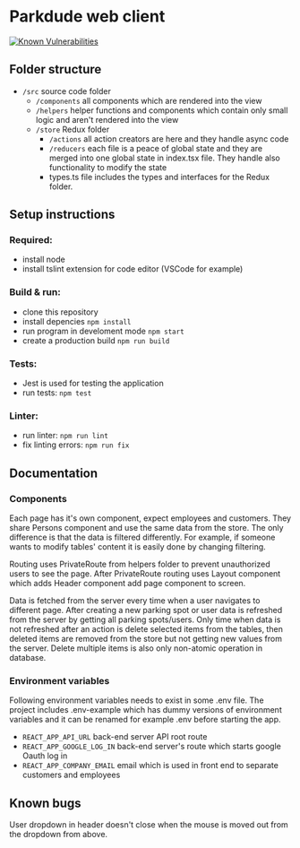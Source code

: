 # Parkdude web client

[![Known Vulnerabilities](https://snyk.io/test/github/artruusi/parkdude-web-client/badge.svg)](https://snyk.io/test/github/artruusi/parkdude-web-client)

## Folder structure

- `/src` source code folder
  - `/components` all components which are rendered into the view
  - `/helpers` helper functions and components which contain only small logic and aren't rendered into the view
  - `/store` Redux folder
    - `/actions` all action creators are here and they handle async code
    - `/reducers` each file is a peace of global state and they are merged into one global state in index.tsx file. They handle also functionality to modify the state
    - types.ts file includes the types and interfaces for the Redux folder.
  

## Setup instructions

### Required:
- install node
- install tslint extension for code editor (VSCode for example)

### Build & run:
  - clone this repository
  - install depencies ```npm install```
  - run program in develoment mode  ```npm start```
  - create a production build  ```npm run build```
  
  ### Tests:
- Jest is used for testing the application
- run tests: ```npm test```

### Linter:
- run linter: ```npm run lint```
- fix linting errors: ```npm run fix```

## Documentation

### Components

Each page has it's own component, expect employees and customers. They share Persons component and use the same data from the store. The only difference  is that the data is filtered differently. For example, if someone wants to modify tables' content it is easily  done by changing filtering.

Routing uses PrivateRoute from helpers folder to prevent unauthorized users to see the page. After PrivateRoute routing uses Layout component which adds Header component add page component to screen. 

Data is fetched from the server every time when a user navigates to different page. After creating  a new parking spot or user data is refreshed from the server by getting all parking spots/users. Only time when data is not refreshed after an action is delete selected items from the tables, then deleted items are removed from the store but not getting new values from the server. Delete multiple  items is also only non-atomic operation in database.

### Environment variables

Following environment variables needs to exist in some .env file. The project includes .env-example which has dummy versions of environment variables and it can be renamed for example .env before starting the app.
- ```REACT_APP_API_URL``` back-end server API root route 
- ```REACT_APP_GOOGLE_LOG_IN``` back-end server's route which starts google Oauth log in
- ```REACT_APP_COMPANY_EMAIL``` email which is used in front end to separate customers and employees

## Known bugs

User dropdown in header doesn't close when the mouse is moved out from the dropdown from above.
